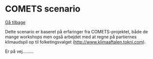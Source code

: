 <a name="comets"></a>
# COMETS scenario
[Gå tilbage](#scenariebeskrivelser)

Dette scenario er baseret på erfaringer fra COMETS-projektet, både de mange workshops men også arbejdet med at regne på partiernes klimaudspil op til  folketingsvalget (http://www.klimaaftalen.tokni.com).

Er på vej………
